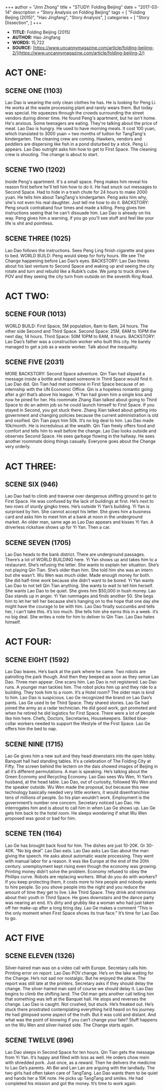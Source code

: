 +++
author = "Jinn Zhong"
title = "STUDY: Folding Beijing"
date = "2017-03-14"
description = "Story Analysis on Folding Beijing"
tags = [
    "Folding Beijing (2015)",
    "Hao Jingfang",
    "Story Analysis",
]
categories = [
    "Story Dissection",
]
+++

* **TITLE:** Folding Beijing (2015)
* **AUTHOR:** Hao Jingfang
* **WORDS:** 15,722
* **SOURCE:** [https://www.uncannymagazine.com/article/folding-beijing-2/](https://www.uncannymagazine.com/article/folding-beijing-2/)
  
# ACT ONE:

## SCENE ONE (1103)
Lao Dao is wearing the only clean clothes he has. He is looking for Peng Li. He works at the waste processing plant and rarely wears them. But today was special. He squeezes through the crowds surrounding the street vendors during dinner time. He found Peng's apartment, but he isn't home. He's anxious. Some teenagers are eating. They're talking about the price of meat. Lao Dao is hungry. He used to have morning meals. It cost 100 yuan, which translated to 3000 yuan = two months of tuition for TangTang's kindergarten. The cleaning crew are coming. Hawkers, vendors and peddlers are dispersing like fish in a pond disturbed by a stick. Peng Li appears. Lao Dao outright asks him how to get to First Space. The cleaning crew is shouting. The change is about to start. 

## SCENE TWO (1202)
Inside Peng's apartment. It's a small space. Peng makes him reveal his reason first before he'll tell him how to do it. He had snuck out messages to Second Space. Had to hide in a trash chute for 24 hours to make 2000 yuan. He tells him about TangTang's kindergarten. Peng asks him why, she's not even his real daughter. Just tell me how to do it. BACKSTORY: Peng snuck contraband four times and made a killing. Peng gives him instructions seeing that he can't dissuade him. Lao Dao is already on his way. Peng gives him a warning, if you go you'll see stuff and feel like your life is shit and pointless.

## SCENE THREE (1025)
Lao Dao follows the instructions. Sees Peng Ling finish cigarette and goes to bed. WORLD BUILD: Peng would sleep for forty hours. We see The Change happening before Lao Dao’s eyes. BACKSTORY: Lao Dao thinks about his last venture to Second Space and waking up and seeing the city rotate and turn and rebuild like a Rubik’s cube. We jump to truck drivers POV and they seeing the city turn from outside on the seventh Ring Road.

# ACT TWO:

## SCENE FOUR (1013)
WORLD BUILD: First Space, 5M population, 6am to 6am, 24 hours. The other side Second and Third Space. Second Space: 25M, 6AM to 10PM the next day, 14 hours. Third Space: 50M 10PM to 6AM, 8 hours. BACKSTORY: Lao Dao’s father was a construction worker who built this city. He barely managed to get a job as a waste worker. Talk about the inequality. 

## SCENE FIVE (2031)
MORE BACKSTORY: Second Space adventure. Qin Tian had slipped a message inside a bottle and hoped someone in Third Space would find it. Lao Dao did. Qin Tian had met someone in First Space because of an internship with the UN Economic Office. Qin is a hopeless romantic going after a girl that’s above his league. Yi Yan had given him a single kiss and now he pined for her. His roommate Zhang Xian talked about going to Third Space to do an admin job so he could launch himself to First Space. If you stayed in Second, you got stuck there. Zhang Xian talked about getting into government and changing policies because the current administration is old and ossified. Qin Tian pays him 50k. It’s no big deal to him. Lao Dao made 10k/month. He is incredulous at the wealth. Qin Tian freely offers food and comfort and tells him to wait before the change. Lao Dao looks outside and observes Second Space. He sees garbage flowing in the hallway. He sees another roommate doing things casually. Everyone goes about the Change very orderly.

# ACT THREE:

## SCENE SIX (946)
Lao Dao had to climb and traverse over dangerous shifting ground to get to First Space. He was confused by the lack of buildings at first. He’s next to two rows of sturdy gingko trees. He’s outside Yi Yan’s building. Yi Yan is surprised by him. She cannot accept his letter. She gives him a business card and asks him to meet him at a bank at noon in the underground market. An older man, same age as Lao Dao appears and kisses Yi Yan. A driverless rickshaw shows up for Yi Yan. Then a car.

## SCENE SEVEN (1705)
Lao Dao heads to the bank district. There are underground passages. There’s a lot of WORLD BUILDING here. Yi Yan shows up and takes him to a restaurant. She’s refusing the letter. She wants to explain her situation. She’s not playing Qin Tian. She’s older than him. She told him she was an intern but she wasn’t. Wu Wen was much older. Made enough money for both. She did half-time work because she didn’t want to be bored. Yi Yan wants Lao Dao to not tell Qin Tian anything. She wants to wait to tell him herself. She wants Lao Dao to be quiet. She gives him $50,000 in hush money. Lao Dao stands up in anger. Yi Yan rummages and finds another 50. She begs him to let her tell her because she’s hanging on to the hope that one day she might have the courage to be with him. Lao Dao finally succumbs and tells her, I can’t take this. it’s too much. She tells him she earns this in a week. it’s no big deal. She writes a note for him to deliver to Qin Tian. Lao Dao hates himself.

# ACT FOUR:

## SCENE EIGHT (1592)
Lao Dao leaves. He’s back at the park where he came. Two robots are patrolling the park though. And then they beeped as soon as they sense Lao Dao. Three men appear. One scans him. Lao Dao is not registered. Lao Dao runs. A younger man tackles him. The robot picks him up and they ride to a building. They took him to a room. It’s a Hotel room? The older man is kind to him. Lao Dao is suspicious. Lao Ge recognized the brand on Lao Dao’s pants. Lao Ge used to be Third Space. They shared stories. Lao Ge had joined the army as a radar technician. He did good work, got promoted and when he retired he did logistics for First Space. There were a lot of people like him here. Chefs, Doctors, Secretaries, Housekeepers. Skilled blue-collar workers needed to support the lifestyle of the First Space. Lao Ge offers him the bed to nap.

## SCENE NINE (1715)
Lao Ge gives him a new suit and they head downstairs into the open lobby.  Banquet hall had standing tables. It’s a celebration of The Folding City at Fifty. The screen behind the lectern on the dais showed images of Beijing in all it’s different permutations. A man is speaking. He’s talking about the Green Economy and Recycling Economy. Lao Dao sees Wu Wen, Yi Yan’s husband, at the head table. Lao Dao, out of curiosity, followed Wu Wen and the speaker outside. Wu Wen made the proposal, but because this new technology basically needed very little workers, it would disenfranchise tens of millions of people. So his plan wouldn’t work. Employment is the government’s number one concern. Secretary noticed Lao Dao. He interrogates him and is about to call him in when Lao Ge shows up. Lao Ge gets him back to the hotel room. He sleeps wondering if what Wu Wen proposed was good or bad for him.

## SCENE TEN (1164)
Lao Ge has brought back food for him. The dishes are just 10-20K. Or 30-40K. “No big deal”. Lao Dao eats. Lao Dao asks Lao Gao about the man giving the speech. He asks about automatic waste processing. They went with manual labor for a reason. It was like Europe at the end of the 20th century. unemployment kept rising even though the economy was growing. Printing money didn’t solve the problem. Economy refused to obey the Phillips curve. Robots are replacing workers. What do you do with workers? If you keep protecting them, it costs more to hire people and nobody wants to hire people. So you shove people into the night and you reduce the amount of time they get to live. Like Third Space. They drink and reminisce about their youth in Third Space. He goes downstairs and the dance party was nearing an end. It’s dirty and grubby like a woman who had just taken off her make-up after a long tiring day. Lao Ge makes a comment “This is the only moment when First Space shows its true face.” It’s time for Lao Dao to go.

# ACT FIVE

## SCENE ELEVEN (1326)
Silver-haired man was on a video call with Europe. Secretary calls him. Printing error on report. Lao Dao POV change. He’s on the lake waiting for the Change. He’s not sad nor nostalgic. But he enjoyed the place. The report was still late at the printers.  Secretary asks if they should delay the change. The silver-haired man said of course we should delay it. Lao Dao begins to climb the shifting land.  The Old man gets another call telling him that something was left at the Banquet hall. He stops and reverses the change. Lao Dao is caught. Not crushed, but stuck. He’s freaked out. He’s stuck there prostrated contemplating everything he’d heard on his journey. He had glimpsed some aspect of the truth. But it was cold and distant. And what was the point of knowing if you can’t change your fate? Stuff happens on the Wu Wen and silver-haired side. The Change starts again.

## SCENE TWELVE (896)
Lao Dao sleeps in Second Space for ten hours. Qin Tian gets the message from Yi Yan. It’s happy and filled with loss as well. He orders chow mein with shredded pork. Just once, as a reward. Then he delivers the medicine to Lao Ge’s parents. Ah Bei and Lan Lan are arguing with the landlady. The two girls had often taken care of TangTang. Lao Dao wants them to be quiet and hands her a 10K note. He picks up TangTang and smiles. He had completed his mission and got the money.  It’s time to work again.
